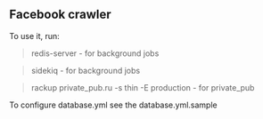 ## Facebook crawler
To use it, run:

> redis-server  - for background jobs

> sidekiq  - for background jobs

> rackup private_pub.ru -s thin -E production  - for private_pub

To configure database.yml see the database.yml.sample